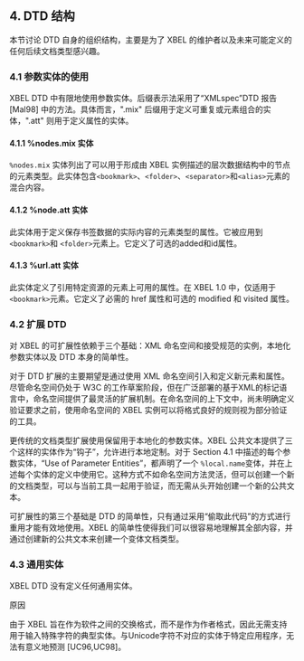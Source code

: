 ## 4. DTD 结构

本节讨论 DTD 自身的组织结构，主要是为了 XBEL 的维护者以及未来可能定义的任何后续文档类型感兴趣。

### 4.1 参数实体的使用

XBEL DTD 中有限地使用参数实体。后缀表示法采用了“XMLspec”DTD 报告 [Mal98] 中的方法。具体而言，".mix" 后缀用于定义可重复或元素组合的实体，".att" 则用于定义属性的实体。

#### 4.1.1 %nodes.mix 实体

`%nodes.mix` 实体列出了可以用于形成由 XBEL 实例描述的层次数据结构中的节点的元素类型。此实体包含`<bookmark>`、`<folder>`、`<separator>`和`<alias>`元素的混合内容。

#### 4.1.2 %node.att 实体

此实体用于定义保存书签数据的实际内容的元素类型的属性。它被应用到`<bookmark>`和  `<folder>`元素上。它定义了可选的added和id属性。

#### 4.1.3 %url.att 实体

此实体定义了引用特定资源的元素上可用的属性。在 XBEL 1.0 中，仅适用于 `<bookmark>`元素。它定义了必需的 href 属性和可选的 modified 和 visited 属性。

### 4.2 扩展 DTD

对 XBEL 的可扩展性依赖于三个基础：XML 命名空间和接受规范的实例，本地化参数实体以及 DTD 本身的简单性。

对于 DTD 扩展的主要期望是通过使用 XML 命名空间引入和定义新元素和属性。尽管命名空间仍处于 W3C 的工作草案阶段，但在广泛部署的基于XML的标记语言中，命名空间提供了最灵活的扩展机制。在命名空间的上下文中，尚未明确定义验证要求之前，使用命名空间的 XBEL 实例可以将格式良好的规则视为部分验证的工具。

更传统的文档类型扩展使用保留用于本地化的参数实体。XBEL 公共文本提供了三个这样的实体作为“钩子”，允许进行本地定制。对于 Section 4.1 中描述的每个参数实体，“Use of Parameter Entities”，都声明了一个 `%local.name`变体，并在上述每个实体的定义中使用它。这种方式不如命名空间方法灵活，但可以创建一个新的文档类型，可以与当前工具一起用于验证，而无需从头开始创建一个新的公共文本。

可扩展性的第三个基础是 DTD 的简单性，只有通过采用“偷取此代码”的方式进行重用才能有效地使用。XBEL 的简单性使得我们可以很容易地理解其全部内容，并通过创建新的公共文本来创建一个变体文档类型。

### 4.3 通用实体

XBEL DTD 没有定义任何通用实体。

原因

由于 XBEL 旨在作为软件之间的交换格式，而不是作为作者格式，因此无需支持用于输入特殊字符的典型实体。与Unicode字符不对应的实体于特定应用程序，无法有意义地预测 [UC96,UC98]。